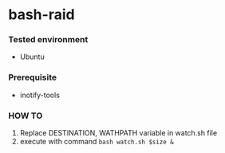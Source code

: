 # bash-raid

### Tested environment
- Ubuntu

### Prerequisite
- inotify-tools

### HOW TO
1. Replace DESTINATION, WATHPATH variable in watch.sh file 
2. execute with command `bash watch.sh $size &`
